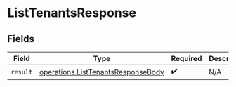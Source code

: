 # ListTenantsResponse


## Fields

| Field                                                                                    | Type                                                                                     | Required                                                                                 | Description                                                                              |
| ---------------------------------------------------------------------------------------- | ---------------------------------------------------------------------------------------- | ---------------------------------------------------------------------------------------- | ---------------------------------------------------------------------------------------- |
| `result`                                                                                 | [operations.ListTenantsResponseBody](../../models/operations/listtenantsresponsebody.md) | :heavy_check_mark:                                                                       | N/A                                                                                      |